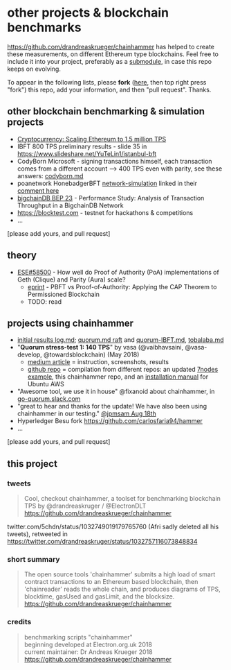 # other projects & blockchain benchmarks
https://github.com/drandreaskrueger/chainhammer has helped to create these measurements, on different Ethereum type blockchains. Feel free to include it into your project, preferably as a [submodule](https://www.google.co.uk/search?q=git+submodule+how+to), in case this repo keeps on evolving.

To appear in the following lists, please 
**fork** ([here](https://github.com/drandreaskrueger/chainhammer/), 
then top right press "fork") this repo, add your information, 
and then "pull request". Thanks.

## other blockchain benchmarking & simulation projects

* [Cryptocurrency: Scaling Ethereum to 1.5 million TPS](https://steemit.com/blockchain/@andrecronje/cryptocurrency-scaling-ethereum-to-1-5-million-tps)
* IBFT 800 TPS preliminary results - slide 35 in https://www.slideshare.net/YuTeLin1/istanbul-bft 
* CodyBorn Microsoft - signing transactions himself, each transaction comes from a different account --> 400 TPS even with parity, see these answers: [codyborn.md](codyborn.md)
* poanetwork HonebadgerBFT [network-simulation](https://github.com/poanetwork/hbbft/#example-network-simulation) linked in their [comment here](https://github.com/paritytech/parity-ethereum/issues/9298#issuecomment-432204098)
* [bigchainDB BEP 23](https://github.com/bigchaindb/BEPs/tree/master/23) - Performance Study: Analysis of Transaction Throughput in a BigchainDB Network
* https://blocktest.com - testnet for hackathons & competitions
* ...

[please add yours, and pull request]


## theory
* [ESE#58500](https://ethereum.stackexchange.com/questions/58500/how-well-do-proof-of-authority-poa-implementations-of-geth-clique-and-parity) - How well do Proof of Authority (PoA) implementations of Geth (Clique) and Parity (Aura) scale?
  * [eprint](https://eprints.soton.ac.uk/415083/2/itasec18_main.pdf) - PBFT vs Proof-of-Authority: Applying the CAP Theorem to Permissioned Blockchain
  * TODO: read


## projects using chainhammer
* [initial results log.md](../results/log.md); [quorum.md raft](../results/quorum.md) and [quorum-IBFT.md](../results/quorum-IBFT.md), [tobalaba.md](../results/tobalaba.md)
* "**Quorum stress-test 1: 140 TPS**" by vasa (@vaibhavsaini, @vasa-develop, @towardsblockchain) (May 2018)
  * [medium article](https://medium.com/@vaibhavsaini_67863/792f39d0b43f) = instruction, screenshots, results
  * [github repo](https://github.com/vasa-develop/quorum-testnode-1) = compilation from different repos: an updated [7nodes example](https://github.com/jpmorganchase/quorum-examples/pull/93), this chainhammer repo, and an [installation manual](https://gist.github.com/vasa-develop/ff34688c7cb7ae8bb6de9587a4752969#file-dependencies-sh) for Ubuntu AWS
* "Awesome tool, we use it in house" @fixanoid about chainhammer, in [go-quorum.slack.com](https://go-quorum.slack.com/archives/C68NY0QQZ/p1533311592000549?thread_ts=1533286979.000250&cid=C68NY0QQZ)
* "great to hear and thanks for the update! We have also been using chainhammer in our testing." [@jpmsam Aug 18th](https://github.com/jpmorganchase/quorum/issues/346#issuecomment-414086942)
* Hyperledger Besu fork https://github.com/carlosfaria94/hammer
* ...

[please add yours, and pull request]


## this project

### tweets

> Cool, checkout chainhammer, a toolset for benchmarking blockchain TPS by @drandreaskruger / @ElectronDLT
> https://github.com/drandreaskrueger/chainhammer  

twitter.com/5chdn/status/1032749019179765760 (Afri sadly deleted all his tweets), retweeted in https://twitter.com/drandreaskruger/status/1032757116073848834  


### short summary

> The open source tools 'chainhammer' submits a high load of 
> smart contract transactions to an Ethereum based blockchain, 
> then 'chainreader' reads the whole chain, and 
> produces diagrams of TPS, blocktime, gasUsed and gasLimit, and the blocksize.
> https://github.com/drandreaskrueger/chainhammer    

### credits

> benchmarking scripts "chainhammer"  
> beginning developed at Electron.org.uk 2018   
> current maintainer: Dr Andreas Krueger 2018    
> https://github.com/drandreaskrueger/chainhammer    
